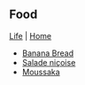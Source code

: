 ## Food

[Life](../) | [Home](../..)

- [Banana Bread](banana-bread)
- [Salade niçoise](salade-nicoise)
- [Moussaka](moussaka)
